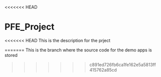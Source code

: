 <<<<<<< HEAD
# PFE_Project
<<<<<<< HEAD
This is the description for the prject


=======
This is the branch where the source code for the demo apps is stored
>>>>>>> c891ed726fb6ca1fe162e5a5813ff415762a85cd
